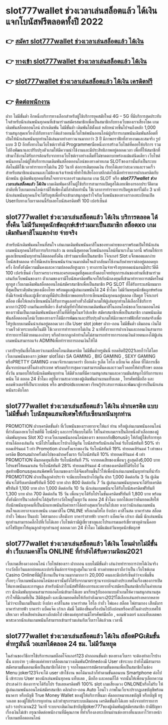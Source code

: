 # slot777wallet ช่วงเวลาเล่นสล็อตแล้ว ได้เงิน  แจกโบนัสฟรีตลอดทั้งปี 2022

## 👉 [สมัคร slot777wallet ช่วงเวลาเล่นสล็อตแล้ว ได้เงิน](https://slot777wallet.com/)
## 👉 [ทางเข้า slot777wallet ช่วงเวลาเล่นสล็อตแล้ว ได้เงิน](https://slot777wallet.com/)
## 👉 [slot777wallet ช่วงเวลาเล่นสล็อตแล้ว ได้เงิน เครดิตฟรี](https://slot777wallet.com/)
## 👉 [ติดต่อพนักงาน](https://slot777wallet.com/)


ฝาก ไม่มีขั้นต่ำ  อีกหนึ่งบริการทางเลือกสำหรับผู้ใช้บริการยุคสมัยใหม่ 4G – 5G ที่มีบริการสุดประทับใจสำหรับนักเล่นพนันทุกคนที่เข้ามาร่วมสมัครสมาชิกเพื่อเป็นสมาชิกกับทางเว็บของเราเสี่ยงโชค เกมเดิมพันสล็อตออนไลน์ ฝากเดิมพัน ไม่มีขั้นต่ำ เดิมพันได้ตั้งแต่ หลักหน่วยขึ้นไปจนถึงหลัก 1,000 ร่วมสนุกสุดเหวี่ยงไปกับทางเราได้แล้วตอนนี้เว็บไซต์พนันออนไลน์ผู้บริการเกมพนันเดิมพันสล็อตที่เปิดให้นักเล่นพนันทุกท่านได้เล่นมาอย่างยาวนานมากกว่า 3 ปี มีภาพกราฟิกที่สวยงามและสมจริง รูปแบบ 3 D
อีกทั้งทางในเว็บไซต์เรายังมี Programmerมือหนึ่งการสร้างเว็บไซต์ที่คอยให้บริการ  รวมไปถึงพัฒนาและปรับปรุงตัวเกมให้มีความน่าใช้งานและมีประสิทธิภาพอยู่ตลอดเวลา เพื่อที่ให้สมาชิกที่เข้ามาใช้งานได้รับการต้อนรับจากทางเว็บไซต์เราอย่างเต็มที่ไม่ขาดตกบกพร่องแม้แต่นิดเดียว เว็บไซต์พนันออนไลน์ผู้ให้บริการเกมเดิมพันสล็อตออนไลน์ของทางค่ายเกม  SLOTของเรานั้นยังเป็นระบบ อัตโนมัติใช้เวลาทำรายการไม่เกิน 20 วินาที ต่อการเติมยอดเงิน เรียกได้เลยว่าสะดวกและรวดเร็วสำหรับสมาชิกแน่นอนและไม่ต้องแจ้งเจ้าหน้าที่ทำให้เสียโอกาสอีกต่อไปเมื่อทำรายการฝากเครดิตกับนักพนัน
ผู้เดิมพันทุกคนที่สนใจอยากจะลองร่วมเล่นเกม เกม SLOT  หรือ ***slot777wallet ช่วงเวลาเล่นสล็อตแล้ว ได้เงิน*** เกมเดิมพันคาสิโนผู้ใช้บริการสามารถเปิดยูสได้เลยเพียงกรอกประวัติตามลำดับที่เว็บเกมออนไลน์เรามีให้เพียงไม่กี่ลำดับเท่านั้น ใช้เวลาการทำรายการเปิดยูสเซอร์ไม่ถึง 3 นาทีนักเล่นพนันทุกคนก็จะได้รับยูสเพื่อที่จะเข้ามาสนุกสุดเร้าใจกับเว็บพนันของทางเราลงทะเบียนเปิด Userกับทางเว็บเราตอนนี้รับเลยโบนัสเครดิตฟรี 100 เปอร์เซ็นต์

## slot777wallet ช่วงเวลาเล่นสล็อตแล้ว ได้เงิน บริการตลอด ได้ทั้งคืน ไม่มีวันหยุดนักขัตฤกษ์เข้าร่วมมาเป็นสมาชิก สล็อตxo เกมเดิมพันคาสิโนแตกง่าย จ่ายจริง

สำหรับนักเดิมพันคนไหนที่สนใจ เล่นเกมเดิมพันพนันคาสิโนของทางค่ายของเราพร้อมเปิดให้นักเล่นเกมพนันทุกคนได้รับการบริการแล้ว ณ ตอนนี้สุดยอดเว็บพนันออนไลน์ที่มาแรงในเวลานี้ พร้อมให้การดูแลเซียนพนันทุกท่านได้ตลอดทั้งคืน เข้าร่วมมาเพื่อเป็นสมาชิก โจ๊กเกอร์ Slot แจ็กพอตแตกง่าย โบนัสเข้าตลอด ทำให้มีเหล่าเซียนพนันจำนวนมากติดใจแล้วกลับมาใช้งานกับค่ายเราต่ออยู่ตลอดทุกครั้ง อีกทั้งยังมีความมั่นคงและความปลอดภัยสูงมาก ๆ ทางการเงินจ่ายจริงทุกยอดแน่นอนมีประวัติดี 100 เปอร์เซ็นต์ เว็บเราครบวงจรและครอบคลุมที่สุดและยังตอบโจทย์ทุกการเล่นของท่านที่เข้ามาร่วมเล่นกับเว็บพนันของเรา
ตัวเกมของเรามีโบนัสเครดิตฟรีแจกให้กับนักลงทุนที่เข้ามาทำรายการสมัครใหม่ทุกยูส เว็บเกมเดิมพันสล็อตออนไลน์สมัครสมาชิกเพื่อเป็นสมาชิก  PG SLOT ที่ได้รับกระแสนิยมมากที่สุดเป็นระดับต้นๆของเมืองไทย พร้อมดูแลผู้เล่นเกมพนันได้ 24 ชั่วโมง ไม่มีวันหยุดนักขัตฤกษ์พร้อมยังมีเจ้าหน้าที่และผู้เชี่ยวชาญที่มีประสิทธิภาพคอยบริการเซียนพนันทุกคนอยู่ตลอด เปิดยูส โจ๊กเกอร์ สล็อต เพื่อให้เหล่าเซียนพนันได้รับการดูแลอย่างทั่วถึงมีตัวเกมให้ผู้เล่นทุกท่านได้เลือกใช้บริการมากกว่า200 เกมกันเลยทีเดียว
สิ่งสำคัญที่ทำให้ค่ายเกมเดิมพันคาสิโนออนไลน์ของเว็บเกมออนไลน์ของเรานั้นเป็นเกมเดิมพันพนันคาสิโนที่ดีที่สุดในทวีปเอเชีย สมัครสมาชิกเพื่อเป็นสมาชิก  เกมพนันเดิมพันสล็อตออนไลน์เว็บของทางเราได้มีการพัฒนาและปรับปรุงตัวเกมให้มีภาพกราฟฟิกที่สวยสมจริงเพื่อให้รูปแบบเกมนั้นน่าเล่นอยู่ตลอดเวลา เปิด User slot joker ฝาก-ถอน ไม่มีขั้นต่ำ เติมถอน เงินได้รวดเร็วด้วยระบบอัตโนมัติ ใช้เวลาการทำรายการไม่เกิน 2 นาทีทั้งรายการฝากเงินและถอนเงินสามารถทำรายการได้ด้วยตนเองง่ายๆ หรือถ้าหากลูกค้าท่านใดไม่สามารถทำรายการถอนเงินด้วยตนเองได้ผู้เล่นเกมพนันสามารถแจ้ง ADMINเพื่อทำรายการถอนเงินให้ได้

เวลาปัจจุบันเชื่อได้เลยว่าเกมสล็อตโอนเติมเครดิต ไม่มีขั้นต่ำทรูมันนี่ ยอดฮิตปี2021เลยก็ว่าได้โดยเว็บเกมพนันของเรา joker slotได้นำ SA GAMING , BIG GAMING , SEXY GAMING หรือPRETTY GAMING อาณาจักรเกมบาคาร่า ป๊อกเด้ง รูเล็ต ไฮโล แบ็กแจ๊ค สล็อต ที่ได้การเชื่อมั่นจากบ่อนคาสิโนต่างประเทศ พร้อมบริการสุดความสามารถมั่นคงและรวดเร็วคอยให้คำปรึกษา ตลอดทั้งวัน มามอบให้กับนักเดิมพันทุกท่าน ได้มีตัวเกมที่มีความสนุกสนานและความมันส์สนุกไปกับการแทงพนัน ได้ ตลอด 24 ชั่วโมง อยู่ที่ความสะดวกของผู้เดิมพันผ่านบนแท็บเลต , โทรศัพท์มือถือ และคอมพิวเตอร์ที่เป็นระบบios หรือ androidแบบพกพา เรียนรู้ประสบการณ์และพัฒนาสู่การเป็นนักเล่นพนันระดับโลก

## slot777wallet ช่วงเวลาเล่นสล็อตแล้ว ได้เงิน ฝากเครดิต แบบไม่มีขั้นต่ำ โบนัสสุดแสนพิเศษให้กับเซียนพนันทุกท่าน

 PROMOTION  ฝากเครดิตขั้นต่ำ ที่เว็บพนันของเราอยากจะให้แก่  ท่าน หรือผู้เล่นเกมพนันออนไลน์ที่กำลังมองหาเว็บไซต์ที่มี โบนัสดีๆ และการให้แบบไม่กั๊ก ให้ในค่ายเกมเราเป็นอีกหนึ่งตัวเลือกของผู้เดิมพันทุกคน Slot XO ทางเว็บเกมพนันออนไลน์ของเรา ขอบอกกับBonusดีๆ ให้กับผู้ใช้บริการทุกท่านได้ลองเล่นกัน จะมีโปรโมชั่นอะไรบ้างไปดูกัน
โบนัสสำหรับนักเล่นใหม่ รับโบนัสทันที 50% ทำยอดเทิร์นแค่ 1 เท่า
 Promotion ฝากครั้งแรกของวัน รับโบนัสทันที 19% ทำยอดเทิร์นแค่ 1 เท่าของเครดิต
Bonusฝากครั้งต่อไปของฝากครั้งแรก รับโบนัสทันที 10% ทำยอดเทิร์นแค่ 4 เท่า
 PROMOTION คืนยอดทุนที่เสีย รับโบนัสทันที 7% จากยอดเสียของเพื่อนๆ สูงสุดถึง6,000 บาท
โปรแชร์ให้คนมาเล่น รับโบนัสทันที 28% ทำยอดเทิร์นแค่ 4 เท่าของเครดิตที่ได้รับไป
ในสุดท้ายBonusสุดแสนพิศษที่เว็บเกมของเราได้จัดเตรียมขึ้นไว้ให้เพื่อนักเล่นเกมพนันทุกท่านที่น่ารัก  PROMOTION ฝากเป็นลูกค้าประจำ จะมีแบบไหนบ้างไปดูกัน
ฝาก 1,000 ติดต่อกัน 3 วัน ผู้เดิมพันจะได้รับเครดิตฟรีทันที 500 บาท
ฝาก 800 ติดต่อกัน 7 วัน ผู้เล่นเกมพนันทุกคนจะได้รับเครดิตฟรีทันที 1,100 บาท
ฝาก 1,000 ติดต่อกัน 10 วัน นักเล่นเกมพนันจะได้รับโบนัสเครดิตฟรีทันที 1,300 บาท
ฝาก 700 ติดต่อกัน 15 วัน เพื่อนๆจะได้รับโปรโมชั่นเครดิตฟรีทันที 1,800 บาท
พร้อมทั้งยังมีการปั่นวงล้อที่จะได้ลุ้นรับรางวัลใหญ่ในทุกวัน ตลอด 24 ชั่วโมง บอกได้เลยว่าคืนยอดเสียให้กับนักพนันทุกคนที่เป็นนักแทงพนันกับค่ายเราได้อย่างสุดเหวี่ยงกันไปเลย หากว่านักเล่นเกมพนันสนใจและอยากจะแทงพนัน เกมคาสิโน ONLINE หรือเกมไฮโล ยิงปลา คาสิโนสด บาคาร่าสด สล็อต กำถั่ว ไพ่แคง ปั่นแปะ ไพ่สามกอง เสือมังกร บาคาร่าสายฟ้า บาคาร่า แบ็คแจ๊ค เก้าเก ดัมมี่ นักเล่นพนันทุกท่านสามารถคลิ๊กไปที่เว็บได้เลย เว็บไซต์เรามีผู้เชี่ยวชาญและโปรแกรมเมอร์เชี่ยวชาญด้านนี้คอยแก้ไขปัญหาให้คุณลูกค้าทุกท่านอยู่ ตลอดเวลา 24 ชั่วโมง ไม่มีแม้แต่วันหยุดนักขัตฤกษ์

## slot777wallet ช่วงเวลาเล่นสล็อตแล้ว ได้เงิน โอนฝากไม่มีขั้นต่ำ  เว็บเกมคาสิโน ONLINE ที่กำลังได้รับความนิยม2021

เว็บเกมเสี่ยงดวงออนไลน์ เว็บไซต์ของเรา ฝากถอน แบบไม่มีขั้นต่ำ เล่นง่ายทำรายการง่ายได้เงินจริง รางวัลบิ๊กวินแตกบ่อยและเปอร์เซ็นต์การจ่ายสูงสุดในเวลานี ทางค่ายของเราถือว่าเป็น เว็บไซต์เกม  Casino Onlineที่มีผู้ใช้งานเป็นจำนวนมากมากกว่า 20,000 คนและมีเปอร์เซ็นต์ว่าจะเพิ่มขึ้นเรื่อยๆ เว็บเกมพนันออนไลน์ของเรานั้นยังได้รับจากมาตราฐานจากบ่อนต่างประเทศในเรื่องของการเปิดให้แทงพนันและการดูแล สำหรับนักล่าโบนัสฟรีที่ต้องการและอยากที่จะสมัครเป็นสมาชิกกับในค่ายเกมเรา นักเดิมพันทุกคนสามารถแอดไลน์เข้ามาได้เลย
	มาเรียนรู้กับออกแบบตัวเกมให้ความสนุกสนานสุดเร้าใจที่มีเกมที่เป็น 3มิติสุดล้ำ และมีเกมยอดฮิตให้กับกำลังมาแรง2021ได้เลือกเล่นอย่างหลากหลาย  ไม่ว่าจะเป็นเกมปั่นแปะ ยิงปลา คาสิโนสด บาคาร่าสด ไฮโล กำถั่ว ไพ่แคง สล็อต ไพ่สามกอง เสือมังกร บาคาร่าสายฟ้า บาคาร่า แบ็คแจ๊ค เก้าเก ดัมมี่ ไม่ต้องขึ้นเครื่องบินไปถึงบ่อนหรือคาสิโนต่างประเทศให้เสียเวลา หรือเสียค่าเดินทางอีกต่อไป เพียงแค่ทุกท่านมีโทรศัพท์มือถือ , คอมพิวเตอร์ และแท็บเลตพกพาสะดวกนักเล่นเกมพนันก็สามารถเข้ามาร่วมเล่นกับเว็บเราได้แล้วณ เวลานี้

## slot777wallet ช่วงเวลาเล่นสล็อตแล้ว ได้เงิน สล็อตPGเติมขั้นต่ำทรูมันนี่ วอเลทได้ตลอด 24 ชม. ไม่มีวันหยุด

ในส่วนของวิธีการใช้บริการเกมสล็อตโจ๊กเกอร์123 ฝากถอนขั้นต่ำ ของทางเว็บเรา จะต้องทำอะไรบ้างนั้น แบบง่าย ๆ เพียงแค่ค่ายเราสล็อตเกมวางเดิมพันOnlineต้องมี User เข้าระบบ ถ้ายังไม่มีสามารถสมัครตามขั้นตอนเพื่อเป็นสมาชิกได้ง่าย ๆ จากโหมดการสมัครตามขั้นตอนเพื่อเป็นสมาชิกในช่อง Menu joker123จึงจะได้ user เข้าใช้งาน พอได้มาแล้วก็ทำตามขั้นตอนบน Smartphone  ต่อไปนี้
เข้าระบบ User  ของนักเล่นพนันทุกคน แท็บเลต , มือถือ และคอมก็ได้
จากนั้นให้เพื่อนๆเลือกความประสงค์ว่า ต้องการจะได้รับโปร รับเลยเครดิตฟรี 100% slot เกมเสี่ยงดวง ONLONEหรือไม่รับ
ให้ผู้เล่นเกมพนันออนไลน์สมัครสมาชิก คลิกฝาก-ถอน Auto โอนไว ภาพในเว็บจะปรากฏเลขบัญชีพร้อมธนาคาร หรือบัญชี True Money Wallet ของผู้ให้บริการขึ้นมา
คัดลอกหมายเลขบัญชี หรือบัญชี  ทรู วอเลท ของผู้ใช้บริการทุกท่าน แล้วทำธุรกรรมระบบเติมถอน เครดิตขั้นต่ำได้เลย
หลังจากทำรายการแล้ว รอประมาณ22 วินาที ระบบจะเติมเงินเข้าบัญชีjoker777ของผู้เดิมพันผู้สมัครสมาชิก
ถ้ามีปัญหาเรื่องเงินไม่เข้า กรุณาติดต่อพนักงานที่มีคุณภาพ ที่ทำเรื่องลงทะเบียนผ่านช่องทางที่แนบเอาไว้ทางหน้าเว็บเกมสล็อตออนไลน์


